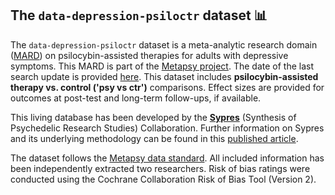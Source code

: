 ## **The `data-depression-psiloctr` dataset** 📊 

The `data-depression-psiloctr` dataset is a meta-analytic research domain ([MARD](https://docs.metapsy.org/uploads/ebmental-2022-300509.pdf)) 
on psilocybin-assisted therapies for adults with depressive symptoms. 
This MARD is part of the  [Metapsy project](https://www.metapsy.org/). 
The date of the last search update is provided [here](https://github.com/metapsy-project/data-depression-psiloctr/blob/master/metadata/last_search.txt). 
This dataset includes **psilocybin-assisted therapy vs. control ('psy vs ctr')** comparisons. Effect sizes are provided for outcomes at post-test and long-term follow-ups, if available. 

This living database has been developed by the [**Sypres**](https://sypres.io/) (Synthesis of Psychedelic Research Studies) Collaboration. Further information on Sypres and its underlying methodology can be found in this  [published article](https://doi.org/10.1080/16506073.2025.2495950).

The dataset follows the [Metapsy data standard](https://docs.metapsy.org/data-preparation/format/). All included information has been independently extracted two researchers. Risk of bias ratings were conducted using the Cochrane Collaboration Risk of Bias Tool (Version 2). 
